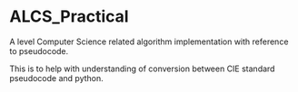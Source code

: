 # ALCS_Practical
A level Computer Science related algorithm implementation with reference to pseudocode.

This is to help with understanding of conversion between CIE standard pseudocode and python.
